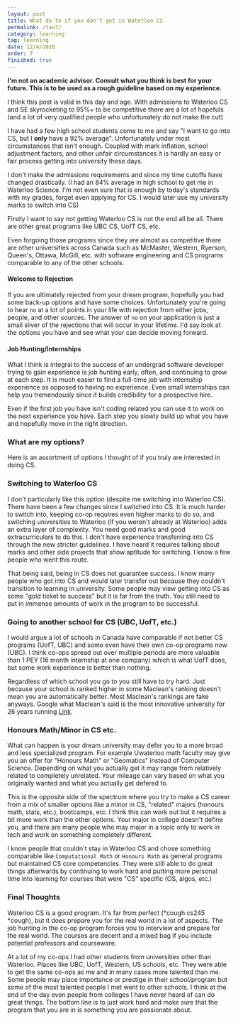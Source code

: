 ```yaml
---
layout: post
title: What do to if you don't get in Waterloo CS
permalink: /tau7/
category: learning
tag: learning
date: 12/4/2020
order: 7
finished: true
---
```


**I'm not an academic advisor. Consult what you think is best for your future. This is to be used as a rough guideline based on my experience.**

I think this post is valid in this day and age. With admissions to Waterloo CS and SE skyrocketing to 95%+ to be competitive there are a lot of hopefuls (and a lot of very qualified people who unfortunately do not make the cut)

I have had a few high school students come to me and say "I want to go into CS, but I **only** have a 92% average". Unfortunately under most circumstances that isn't enough. Coupled with mark inflation, school adjustment factors, and other unfair circumstances it is hardly an easy or fair process getting into university these days.

I don't make the admissions requirements and since my time cutoffs have changed drastically. (I had an 84% average in high school to get me in Waterloo Science. I'm not even sure that is enough by today's standards with my grades, forget even applying for CS. I would later use my university marks to switch into CS)

Firstly I want to say not getting Waterloo CS is not the end all be all. There are other great programs like UBC CS, UofT CS, etc.

Even forgoing those programs since they are almost as competitive there are other universities across Canada such as McMaster, Western, Ryerson, Queen's, Ottawa, McGill, etc. with software engineering and CS programs comparable to any of the other schools.

#### Welcome to Rejection

If you are ultimately rejected from your dream program, hopefully you had some back-up options and have some choices. Unfortunately you're going to hear `no` at a lot of points in your life with rejection from either jobs, people, and other sources. The answer of `no` on your application is just a small sliver of the rejections that will occur in your lifetime. I'd say look at the options you have and see what your can decide moving forward.

#### Job Hunting/Internships

What I think is integral to the success of an undergrad software developer trying to gain experience is job hunting early, often, and continuing to grow at each step. It is much easier to find a full-time job with internship experience as opposed to having no experience. Even small internships can help you tremendously since it builds credibility for a prospective hire.

Even if the first job you have isn't coding related you can use it to work on the next experience you have. Each step you slowly build up what you have and hopefully move in the right direction.

### What are my options?

Here is an assortment of options I thought of if you truly are interested in doing CS.

### Switching to Waterloo CS

I don't particularly like this option (despite me switching into Waterloo CS). There have been a few changes since I switched into CS. It is much harder to switch into, keeping co-op requires even higher marks to do so, and switching universities to Waterloo (if you weren't already at Waterloo) adds an extra layer of complexity. You need good marks and good extracurriculars to do this. I don't have experience transferring into CS through the new stricter guidelines. I have heard it requires talking about marks and other side projects that show aptitude for switching. I know a few people who went this route.

That being said, being in CS does not guarantee success. I know many people who got into CS and would later transfer out because they couldn't transition to learning in university. Some people may view getting into CS as some "gold ticket to success" but it is far from the truth. You still need to put in immense amounts of work in the program to be successful.

### Going to another school for CS (UBC, UofT, etc.)

I would argue a lot of schools in Canada have comparable if not better CS programs (UofT, UBC) and some even have their own co-op programs now (UBC). I think co-ops spread out over multiple periods are more valuable than 1 PEY (16 month internship at one company) which is what UofT does, but some work experience is better than nothing.

Regardless of which school you go to you still have to try hard. Just because your school is ranked higher in some Maclean's ranking doesn't mean you are automatically better. Most Maclean's rankings are fake anyways. Google what Maclean's said is the most innovative university for 26 years running [Link](https://uwaterloo.ca/water-institute/news/macleans-names-waterloo-canadas-most-innovative-university).

### Honours Math/Minor in CS etc.

What can happen is your dream university may defer you to a more broad and less specialized program. For example Uwaterloo math faculty may give you an offer for "Honours Math" or "Geomatics" instead of Computer Science. Depending on what you actually get it may range from relatively related to completely unrelated. Your mileage can vary based on what you originally wanted and what you actually get defered to.

This is the opposite side of the spectrum where you try to make a CS career from a mix of smaller options like a minor in CS, "related" majors (honours math, stats, etc.), bootcamps, etc. I think this can work out but it requires a bit more work than the other options. Your major in college doesn't define you, and there are many people who may major in a topic only to work in tech and work on something completely different. 

I know people that couldn't stay in Waterloo CS and chose something comparable like `Computational Math` or `Honours Math` as general programs but maintained CS core competencies. They were still able to do great things afterwards by continuing to work hard and putting more personal time into learning for courses that were "CS" specific (OS, algos, etc.)

### Final Thoughts

Waterloo CS is a good program. It's far from perfect (\*cough cs245 \*cough), but it does prepare you for the real world in a lot of aspects. The job hunting in the co-op program forces you to interview and prepare for the real world. The courses are decent and a mixed bag if you include potential professors and courseware.

At a lot of my co-ops I had other students from universities other than Waterloo. Places like UBC, UofT, Western, US schools, etc. They were able to get the same co-ops as me and in many cases more talented than me. Some people may place importance or prestige in their school/program but some of the most talented people I met went to other schools. I think at the end of the day even people from colleges I have never heard of can do great things. The bottom line is to just work hard and make sure that the program that you are in is something you are passionate about.
